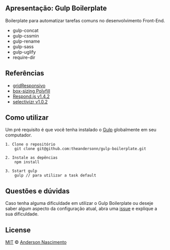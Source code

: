 ## Apresentação: Gulp Boilerplate
Boilerplate para automatizar tarefas comuns no desenvolvimento Front-End.

* gulp-concat
* gulp-cssmin
* gulp-rename
* gulp-sass
* gulp-uglify
* require-dir

## Referências

* [gridResponsivo](https://github.com/juniorbdb/gridResponsivo)
* [box-sizing Polyfill](http://github.com/Schepp/box-sizing-polyfill)
* [Respond.js v1.4.2](https://github.com/scottjehl/Respond)
* [selectivizr v1.0.2](https://github.com/keithclark/selectivizr)

## Como utilizar
Um pré requisito é que você tenha instalado o [Gulp](http://gulpjs.com/) globalmente em seu computador.

```
1. Clone o repositório
    git clone git@github.com:theandersonn/gulp-boilerplate.git
```

```
2. Instale as depências
    npm install
```

```
3. Sstart gulp
    gulp // para utilizar a task default
```

## Questões e dúvidas
Caso tenha alguma dificuldade em utilizar o Gulp Boilerplate ou deseje saber algum aspecto da configuração atual, abra uma [issue](https://github.com/theandersonn/gulp-boilerplate/issues/new) e explique a sua dificuldade.

## License

[MIT](https://github.com/theandersonn/gulp-boilerplate/blob/master/LICENSE-MIT.md) © [Anderson Nascimento](https://github.com/theandersonn)
